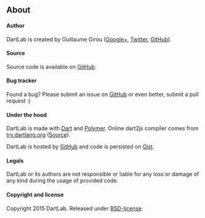 About
-----

#### Author

DartLab is created by Guillaume Girou ([Google+](https://plus.google.com/+GuillaumeGirou), [Twitter](https://twitter.com/GirouGuillaume), [GitHub](https://github.com/ggirou)).

#### Source

Source code is available on [GitHub](https://github.com/dartlab/dartlab).

#### Bug tracker

Found a bug? Please submit an issue on [GitHub](https://github.com/dartlab/dartlab/issues/new) or even better, submit a pull request :)

#### Under the hood

DartLab is made with [Dart](https://www.dartlang.org/) and [Polymer](https://www.polymer-project.org).
Online dart2js compiler comes from [try.dartlang.org](https://try.dartlang.org) ([Source](https://code.google.com/p/dart/source/browse/#svn%2Ftrunk%2Fdart%2Fsite%2Ftry)).

DartLab is hosted by [GitHub](https://github.com) and code is persisted on [Gist](https://gist.github.com).

#### Legals

DartLab or its authors are not responsible or liable for any loss or damage of any kind during the usage of provided code.

#### Copyright and license

Copyright 2015 DartLab. Released under [BSD-license](https://github.com/dartlab/dartlab/blob/master/LICENSE).